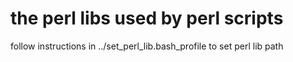 # the perl libs used by perl scripts
follow instructions in ../set_perl_lib.bash_profile to set perl lib path
